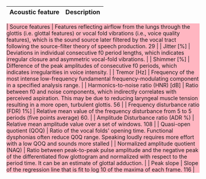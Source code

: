 | Acoustic feature | Description |
| --- | --- |

<div style="background-color:lightpink">

| Source features | Features reflecting airflow from the lungs through the glottis (i.e. glottal features) or vocal fold vibrations (i.e., voice quality features), which is the sound source later filtered by the vocal tract following the source-filter theory of speech production. 29 |
| Jitter [%] | Deviations in individual consecutive f0 period lengths, which indicates irregular closure and asymmetric vocal-fold vibrations. |
| Shimmer [%] | Difference of the peak amplitudes of consecutive f0 periods, which indicates irregularities in voice intensity. |
| Tremor [Hz] | Frequency of the most intense low-frequency fundamental frequency-modulating component in a specified analysis range. |
| Harmonics-to-noise ratio (HNR) [dB] | Ratio between f0 and noise components, which indirectly correlates with perceived aspiration. This may be due to reducing laryngeal muscle tension resulting in a more open, turbulent glottis. 56 |
| Frequency disturbance ratio (FDR) 1%] | Relative mean value of the frequency disturbance from 5 to 5 periods (five points average) 60. |
| Amplitude Disturbance ratio (ADR %) | Relative mean amplitude value over a set of windows. 108 |
| Quasi-open quotient (QOQ) | Ratio of the vocal folds' opening time. Functional dysphonias often reduce Q0Q range. Speaking loudly requires more effort with a low QOQ and sounds more stalled |
| Normalized amplitude quotient (NAQ) | Ratio between peak-to-peak pulse amplitude and the negative peak of the differentiated flow glottogram and normalized with respect to the period time. It can be an estimate of glottal adduction. |
| Peak slope | Slope of the regression line that is fit to log 10 of the maxima of each frame. 116 |

</div>
